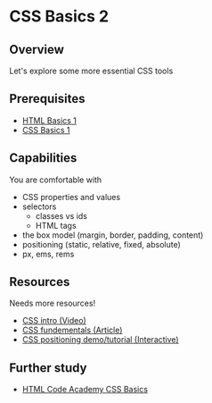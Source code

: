 # CSS Basics 2

## Overview
Let's explore some more essential CSS tools

## Prerequisites
- [HTML Basics 1](/concepts/html-basics-1)
- [CSS Basics 1](/concepts/css-basics-1)

## Capabilities
You are comfortable with

- CSS properties and values
- selectors
  - classes vs ids
  - HTML tags
- the box model (margin, border, padding, content)
- positioning (static, relative, fixed, absolute)
- px, ems, rems

## Resources
Needs more resources!
- [CSS intro (Video)](/resources/css-intro-VIDEO/README.md)
- [CSS fundementals (Article)](/resources/css-fundamentals-ARTICLE)
- [CSS positioning demo/tutorial (Interactive)](http://codepen.io/bthehuman/pen/BNraLo)

## Further study
- [HTML Code Academy CSS Basics](https://www.codecademy.com/learn/webhttps://www.codecademy.com/courses/web-beginner-en-TlhFi/0/1?curriculum_id=50579fb998b470000202dc8b)

